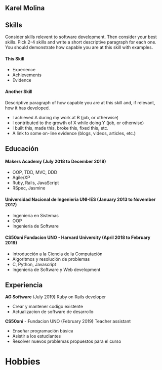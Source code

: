 ## Karel Molina



## Skills

Consider skills relevent to software development. Then consider your best skills. Pick 2-4 skills and write a short descriptive paragraph for each one. You should demonstrate how capable you are at this skill with examples.

#### This Skill

- Experience
- Achievements
- Evidence

#### Another Skill

Descriptive paragraph of how capable you are at this skill and, if relevant, how it has developed.

- I achieved A during my work at B (job, or otherwise)
- I contributed to the growth of X while doing Y (job, or otherwise)
- I built this, made this, broke this, fixed this, etc.
- A link to some on-line evidence (blogs, videos, articles, etc.)

## Educación

#### Makers Academy (July 2018 to December 2018)

- OOP, TDD, MVC, DDD
- Agile/XP
- Ruby, Rails, JavaScript
- RSpec, Jasmine

#### Universidad Nacional de Ingenieria UNI-IES (January 2013 to November 2017)

- Ingeniería en Sistemas
- OOP
- Ingeniería de Software

#### CS50xni Fundacion UNO - Harvard University  (April 2018 to February 2019)
- Introducción a la Ciencia de la Computación
- Algoritmos y resolución de problemas
- C, Python, Javascript
- Ingeniería de Software y Web development


## Experiencia

**AG Software** (July 2019)
Ruby on Rails developer
- Crear y mantener codigo existente
- Actualizacion de software de desarrollo

**CS50xni** - Fundacion UNO (February 2019)
Teacher assistant
- Enseñar programación básica
- Asistir a los estudiantes
- Resolver nuevos problemas propuestos para el curso

# Hobbies
